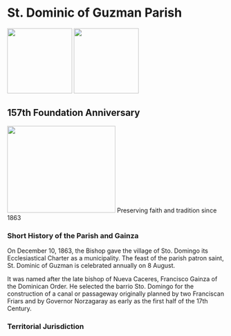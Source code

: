 # St. Dominic of Guzman Parish
<img src="https://scontent.fwnp1-1.fna.fbcdn.net/v/t39.30808-6/276250443_480339136972893_3432377761004847866_n.jpg?_nc_cat=106&ccb=1-7&_nc_sid=efb6e6&_nc_ohc=9zFOochmlKsAX8YiaK4&_nc_ht=scontent.fwnp1-1.fna&oh=00_AfBkNOcZZ6u_K4JgcUWM_jh3k0u9IRRQF-uPxLkMz23Cvg&oe=659C835E" width="150" height="150" /> <img src="https://scontent.fwnp1-1.fna.fbcdn.net/v/t39.30808-6/276250443_480339136972893_3432377761004847866_n.jpg?_nc_cat=106&ccb=1-7&_nc_sid=efb6e6&_nc_ohc=9zFOochmlKsAX8YiaK4&_nc_ht=scontent.fwnp1-1.fna&oh=00_AfBkNOcZZ6u_K4JgcUWM_jh3k0u9IRRQF-uPxLkMz23Cvg&oe=659C835E](https://upload.wikimedia.org/wikipedia/en/8/89/Gainza_Camarines_Sur.png)](https://upload.wikimedia.org/wikipedia/en/8/89/Gainza_Camarines_Sur.png" width="150" height="150" /> 

## 157th Foundation Anniversary

<img src="https://imgur.com/Wel1m65" width="250" height="200"/>
Preserving faith and tradition since 1863

### Short History of the Parish and Gainza

On December 10, 1863, the Bishop gave the village of Sto. Domingo its Ecclesiastical Charter as a municipality. The feast of the parish patron saint, St. Dominic of Guzman is celebrated annually on 8 August.

It was named after the late bishop of Nueva Caceres, Francisco Gainza of the Dominican Order. He selected the barrio Sto. Domingo for the construction of a canal or passageway originally planned by two Franciscan Friars and by Governor Norzagaray as early as the first half of the 17th Century.

### Territorial Jurisdiction 






